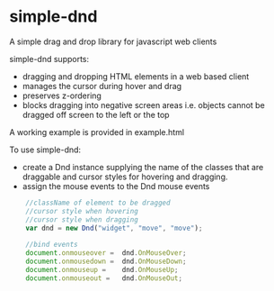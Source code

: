 simple-dnd
==========

A simple drag and drop library for javascript web clients

simple-dnd supports:
- dragging and dropping HTML elements in a web based client
- manages the cursor during hover and drag
- preserves z-ordering
- blocks dragging into negative screen areas i.e. objects cannot be dragged off screen to the left or the top

A working example is provided in example.html

To use simple-dnd:
- create a Dnd instance supplying the name of the classes that are draggable and cursor styles for hovering and dragging.
- assign the mouse events to the Dnd mouse events

```javascript
	//className of element to be dragged
	//cursor style when hovering
	//cursor style when dragging
	var dnd = new Dnd("widget", "move", "move");
	
	//bind events
	document.onmouseover = 	dnd.OnMouseOver;
	document.onmousedown = 	dnd.OnMouseDown;
	document.onmouseup = 	dnd.OnMouseUp;
	document.onmouseout = 	dnd.OnMouseOut;
```